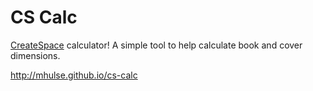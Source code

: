 # CS Calc

[CreateSpace](https://www.createspace.com/) calculator! A simple tool to help calculate book and cover dimensions.

<http://mhulse.github.io/cs-calc>
